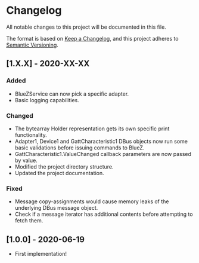 # Changelog
All notable changes to this project will be documented in this file.

The format is based on [Keep a Changelog](https://keepachangelog.com/en/1.0.0/),
and this project adheres to [Semantic Versioning](https://semver.org/spec/v2.0.0.html).

## [1.X.X] - 2020-XX-XX
### Added
- BlueZService can now pick a specific adapter.
- Basic logging capabilities.

### Changed
- The bytearray Holder representation gets its own specific print functionality.
- Adapter1, Device1 and GattCharacteristic1 DBus objects now run some basic validations before issuing commands to BlueZ.
- GattCharacteristic1.ValueChanged callback parameters are now passed by value.
- Modified the project directory structure.
- Updated the project documentation.

### Fixed
- Message copy-assignments would cause memory leaks of the underlying DBus message object.
- Check if a message iterator has additional contents before attempting to fetch them.

## [1.0.0] - 2020-06-19
- First implementation!